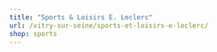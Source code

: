 ```yaml
---
title: "Sports & Loisirs E. Leclerc"
url: /vitry-sur-seine/sports-et-loisirs-e-leclerc/
shop: sports
---
```

